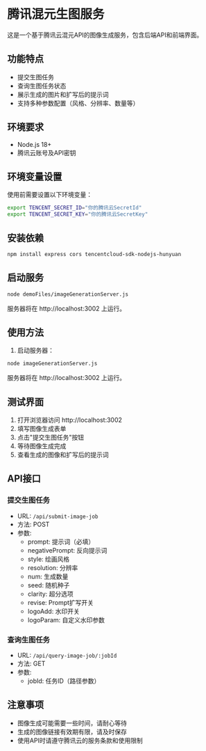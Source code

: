 # 腾讯混元生图服务

这是一个基于腾讯云混元API的图像生成服务，包含后端API和前端界面。

## 功能特点

- 提交生图任务
- 查询生图任务状态
- 展示生成的图片和扩写后的提示词
- 支持多种参数配置（风格、分辨率、数量等）

## 环境要求

- Node.js 18+
- 腾讯云账号及API密钥

## 环境变量设置

使用前需要设置以下环境变量：

```bash
export TENCENT_SECRET_ID="你的腾讯云SecretId"
export TENCENT_SECRET_KEY="你的腾讯云SecretKey"
```

## 安装依赖

```bash
npm install express cors tencentcloud-sdk-nodejs-hunyuan
```

## 启动服务

```bash
node demoFiles/imageGenerationServer.js
```

服务器将在 http://localhost:3002 上运行。

## 使用方法

1. 启动服务器：

```bash
node imageGenerationServer.js
```

服务器将在 http://localhost:3002 上运行。

## 测试界面

1. 打开浏览器访问 http://localhost:3002
2. 填写图像生成表单
3. 点击"提交生图任务"按钮
4. 等待图像生成完成
5. 查看生成的图像和扩写后的提示词

## API接口

### 提交生图任务

- URL: `/api/submit-image-job`
- 方法: POST
- 参数:
  - prompt: 提示词（必填）
  - negativePrompt: 反向提示词
  - style: 绘画风格
  - resolution: 分辨率
  - num: 生成数量
  - seed: 随机种子
  - clarity: 超分选项
  - revise: Prompt扩写开关
  - logoAdd: 水印开关
  - logoParam: 自定义水印参数

### 查询生图任务

- URL: `/api/query-image-job/:jobId`
- 方法: GET
- 参数:
  - jobId: 任务ID（路径参数）

## 注意事项

- 图像生成可能需要一些时间，请耐心等待
- 生成的图像链接有效期有限，请及时保存
- 使用API时请遵守腾讯云的服务条款和使用限制 